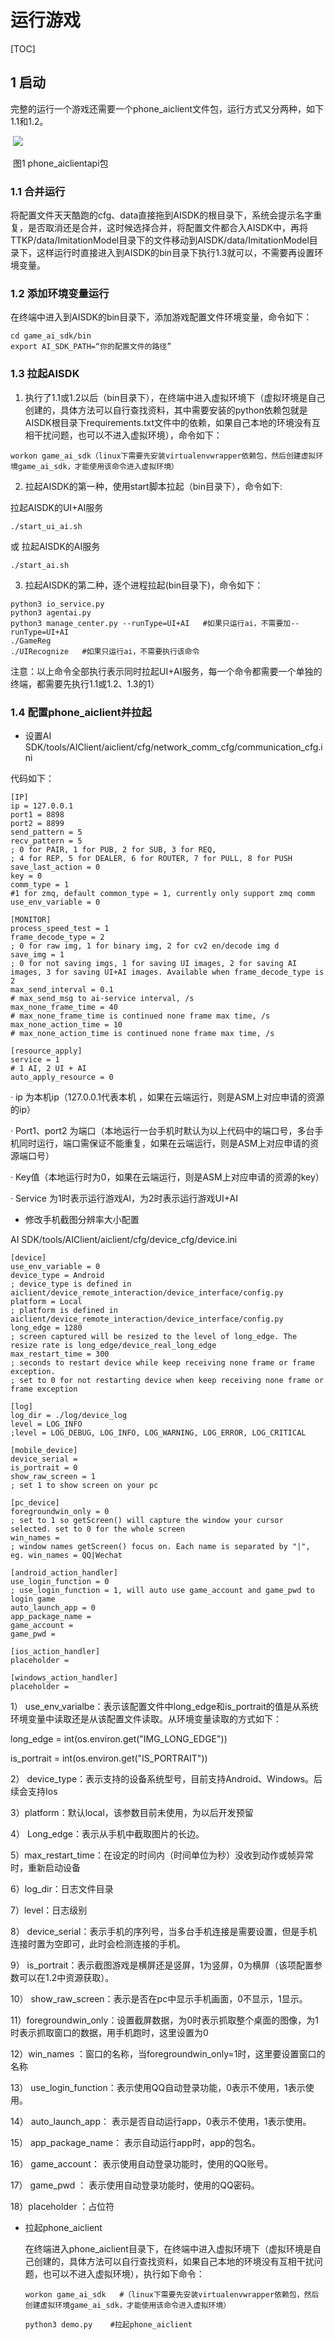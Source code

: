 # 运行游戏

[TOC]

## 1  启动

完整的运行一个游戏还需要一个phone_aiclient文件包，运行方式又分两种，如下1.1和1.2。

​                                                                  ![ ](../img/1561541042303.png)

​                                                              图1  phone_aiclientapi包

### 1.1  合并运行

将配置文件天天酷跑的cfg、data直接拖到AISDK的根目录下，系统会提示名字重复，是否取消还是合并，这时候选择合并，将配置文件都合入AISDK中，再将TTKP/data/ImitationModel目录下的文件移动到AISDK/data/ImitationModel目录下，这样运行时直接进入到AISDK的bin目录下执行1.3就可以，不需要再设置环境变量。

### 1.2  添加环境变量运行

在终端中进入到AISDK的bin目录下，添加游戏配置文件环境变量，命令如下：

```
cd game_ai_sdk/bin 
export AI_SDK_PATH=“你的配置文件的路径”
```

### 1.3  拉起AISDK

1)  执行了1.1或1.2以后（bin目录下），在终端中进入虚拟环境下（虚拟环境是自己创建的，具体方法可以自行查找资料，其中需要安装的python依赖包就是AISDK根目录下requirements.txt文件中的依赖，如果自己本地的环境没有互相干扰问题，也可以不进入虚拟环境），命令如下：

```
workon game_ai_sdk（linux下需要先安装virtualenvwrapper依赖包，然后创建虚拟环境game_ai_sdk，才能使用该命令进入虚拟环境）
```

2)  拉起AISDK的第一种，使用start脚本拉起（bin目录下），命令如下:

拉起AISDK的UI+AI服务

```
./start_ui_ai.sh
```

或 拉起AISDK的AI服务

`./start_ai.sh`  

3) 拉起AISDK的第二种，逐个进程拉起(bin目录下)，命令如下：

```
python3 io_service.py
python3 agentai.py
python3 manage_center.py --runType=UI+AI   #如果只运行ai，不需要加--runType=UI+AI
./GameReg
./UIRecognize   #如果只运行ai，不需要执行该命令
```

注意：以上命令全部执行表示同时拉起UI+AI服务，每一个命令都需要一个单独的终端，都需要先执行1.1或1.2、1.3的1）



### 1.4  配置phone_aiclient并拉起

- 设置AI SDK/tools/AIClient/aiclient/cfg/network_comm_cfg/communication_cfg.ini

代码如下：

```
[IP]
ip = 127.0.0.1
port1 = 8898
port2 = 8899
send_pattern = 5
recv_pattern = 5
; 0 for PAIR, 1 for PUB, 2 for SUB, 3 for REQ,
; 4 for REP, 5 for DEALER, 6 for ROUTER, 7 for PULL, 8 for PUSH
save_last_action = 0
key = 0
comm_type = 1
#1 for zmq, default common_type = 1, currently only support zmq comm
use_env_variable = 0

[MONITOR]
process_speed_test = 1
frame_decode_type = 2
; 0 for raw img, 1 for binary img, 2 for cv2 en/decode img d
save_img = 1
; 0 for not saving imgs, 1 for saving UI images, 2 for saving AI images, 3 for saving UI+AI images. Available when frame_decode_type is 2
max_send_interval = 0.1
# max_send_msg to ai-service interval, /s
max_none_frame_time = 40
# max_none_frame_time is continued none frame max time, /s
max_none_action_time = 10
# max_none_action_time is continued none frame max time, /s

[resource_apply]
service = 1
# 1 AI, 2 UI + AI
auto_apply_resource = 0
```



· ip 为本机ip（127.0.0.1代表本机 ，如果在云端运行，则是ASM上对应申请的资源的ip）

· Port1、port2 为端口（本地运行一台手机时默认为以上代码中的端口号，多台手机同时运行，端口需保证不能重复，如果在云端运行，则是ASM上对应申请的资源端口号）

· Key值（本地运行时为0，如果在云端运行，则是ASM上对应申请的资源的key）

· Service 为1时表示运行游戏AI，为2时表示运行游戏UI+AI 

 

- 修改手机截图分辨率大小配置

AI SDK/tools/AIClient/aiclient/cfg/device_cfg/device.ini

```
[device]
use_env_variable = 0
device_type = Android
; device_type is defined in aiclient/device_remote_interaction/device_interface/config.py
platform = Local
; platform is defined in aiclient/device_remote_interaction/device_interface/config.py
long_edge = 1280
; screen captured will be resized to the level of long_edge. The resize rate is long_edge/device_real_long_edge
max_restart_time = 300
; seconds to restart device while keep receiving none frame or frame exception.
; set to 0 for not restarting device when keep receiving none frame or frame exception

[log]
log_dir = ./log/device_log
level = LOG_INFO
;level = LOG_DEBUG, LOG_INFO, LOG_WARNING, LOG_ERROR, LOG_CRITICAL

[mobile_device]
device_serial =
is_portrait = 0
show_raw_screen = 1
; set 1 to show screen on your pc

[pc_device]
foregroundwin_only = 0
; set to 1 so getScreen() will capture the window your cursor selected. set to 0 for the whole screen
win_names =
; window names getScreen() focus on. Each name is separated by "|", eg. win_names = QQ|Wechat

[android_action_handler]
use_login_function = 0
; use_login_function = 1, will auto use game_account and game_pwd to login game
auto_launch_app = 0
app_package_name =
game_account =
game_pwd =

[ios_action_handler]
placeholder =

[windows_action_handler]
placeholder =
```

 

1） use_env_varialbe：表示该配置文件中long_edge和is_portrait的值是从系统环境变量中读取还是从该配置文件读取。从环境变量读取的方式如下：

long_edge = int(os.environ.get("IMG_LONG_EDGE"))

is_portrait = int(os.environ.get("IS_PORTRAIT"))

2） device_type：表示支持的设备系统型号，目前支持Android、Windows。后续会支持Ios

3）platform：默认local，该参数目前未使用，为以后开发预留

4） Long_edge：表示从手机中截取图片的长边。

5）max_restart_time：在设定的时间内（时间单位为秒）没收到动作或帧异常时，重新启动设备

6）log_dir：日志文件目录

7）level：日志级别

8） device_serial：表示手机的序列号，当多台手机连接是需要设置，但是手机连接时置为空即可，此时会检测连接的手机。

9） is_portrait：表示截图游戏是横屏还是竖屏，1为竖屏，0为横屏（该项配置参数可以在1.2中资源获取）。

10） show_raw_screen：表示是否在pc中显示手机画面，0不显示，1显示。

11）foregroundwin_only：设置截屏数据，为0时表示抓取整个桌面的图像，为1时表示抓取窗口的数据，用手机跑时，这里设置为0

12）win_names ：窗口的名称，当foregroundwin_only=1时，这里要设置窗口的名称

13） use_login_function：表示使用QQ自动登录功能，0表示不使用，1表示使用。

14） auto_launch_app： 表示是否自动运行app，0表示不使用，1表示使用。

15） app_package_name： 表示自动运行app时，app的包名。

16） game_account： 表示使用自动登录功能时，使用的QQ账号。

17） game_pwd ： 表示使用自动登录功能时，使用的QQ密码。

18）placeholder ：占位符



- 拉起phone_aiclient

  在终端进入phone_aiclient目录下，在终端中进入虚拟环境下（虚拟环境是自己创建的，具体方法可以自行查找资料，如果自己本地的环境没有互相干扰问题，也可以不进入虚拟环境），执行如下命令：

  ```
  workon game_ai_sdk   #（linux下需要先安装virtualenvwrapper依赖包，然后创建虚拟环境game_ai_sdk，才能使用该命令进入虚拟环境）
  
  python3 demo.py    #拉起phone_aiclient
  ```
